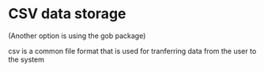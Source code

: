 # CSV data storage 
(Another option is using the gob package)

csv is a common file format that is used for tranferring data from the user to the system

